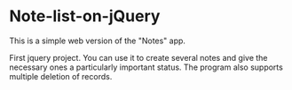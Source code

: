 # Note-list-on-jQuery
This is a simple web version of the "Notes" app.

First jquery project.
You can use it to create several notes and give the necessary ones a particularly important status. 
The program also supports multiple deletion of records.
